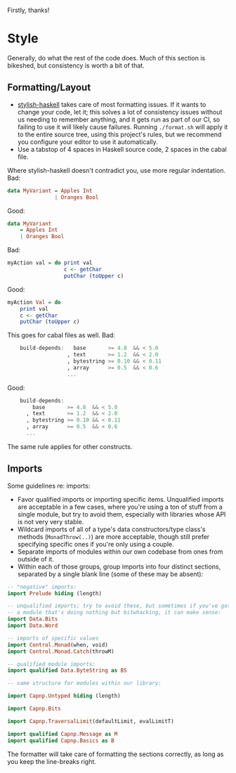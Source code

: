 Firstly, thanks!

# Style

Generally, do what the rest of the code does. Much of this section is
bikeshed, but consistency is worth a bit of that.

## Formatting/Layout

* [stylish-haskell][1] takes care of most formatting issues. If it wants
  to change your code, let it; this solves a lot of consistency issues
  without us needing to remember anything, and it gets run as part of
  our CI, so failing to use it will likely cause failures. Running
  `./format.sh` will apply it to the entire source tree, using this
  project's rules, but we recommend you configure your editor to use it
  automatically.
* Use a tabstop of 4 spaces in Haskell source code, 2 spaces in the
  cabal file.

Where stylish-haskell doesn't contradict you, use more regular
indentation. Bad:

```haskell
data MyVariant = Apples Int
               | Oranges Bool
```

Good:

```haskell
data MyVariant
    = Apples Int
    | Oranges Bool
```

Bad:

```haskell
myAction val = do print val
                  c <- getChar
                  putChar (toUpper c)
```

Good:

```haskell
myAction Val = do
    print val
    c <- getChar
    putChar (toUpper c)
```

This goes for cabal files as well. Bad:

```haskell
    build-depends:   base       >= 4.8  && < 5.0
                   , text       >= 1.2  && < 2.0
                   , bytestring >= 0.10 && < 0.11
                   , array      >= 0.5  && < 0.6
                   ...
```

Good:

```haskell
    build-depends:
        base       >= 4.8  && < 5.0
      , text       >= 1.2  && < 2.0
      , bytestring >= 0.10 && < 0.11
      , array      >= 0.5  && < 0.6
      ...
```

The same rule applies for other constructs.

## Imports

Some guidelines re: imports:

* Favor qualified imports or importing specific items. Unqualified
  imports are acceptable in a few cases, where you're using a ton of
  stuff from a single module, but try to avoid them, especially with
  libraries whose API is not very very stable.
* Wildcard imports of all of a type's data constructors/type class's
  methods (`MonadThrow(..)`) are more acceptable, though still prefer
  specifying specific ones if you're only using a couple.
* Separate imports of modules within our own codebase from ones from
  outside of it.
* Within each of those groups, group imports into four distinct
  sections, separated by a single blank line (some of these may be
  absent):

```haskell
-- "negative" imports:
import Prelude hiding (length)

-- unqualified imports; try to avoid these, but sometimes if you've got
-- a module that's doing nothing but bitwhacking, it can make sense:
import Data.Bits
import Data.Word

-- imports of specific values
import Control.Monad(when, void)
import Control.Monad.Catch(throwM)

-- qualified module imports:
import qualified Data.ByteString as BS

-- same structure for modules within our library:

import Capnp.Untyped hiding (length)

import Capnp.Bits

import Capnp.TraversalLimit(defaultLimit, evalLimitT)

import qualified Capnp.Message as M
import qualified Capnp.Basics as B
```

The formatter will take care of formatting the sections correctly, as
long as you keep the line-breaks right.

[1]: https://github.com/jaspervdj/stylish-haskell
